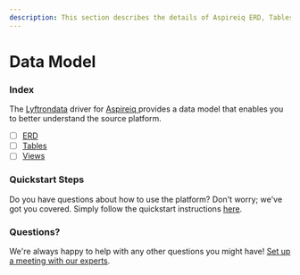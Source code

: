 ```yaml
---
description: This section describes the details of Aspireiq ERD, Tables, and Views.
---
```


# Data Model

### Index

The  [Lyftrondata](https://www.lyftrondata.com/) driver for [Aspireiq](https://www.lyftrondata.com/integration/aspireiq/)[ ](https://www.lyftrondata.com/integration/aspireiq/)provides a data model that enables you to better understand the source platform.

* [ ] [ERD](../../../marketing-analytics/aspireiq/data-model/erd.md)
* [ ] [Tables](../../../marketing-analytics/aspireiq/data-model/tables.md)
* [ ] [Views](../../../marketing-analytics/aspireiq/data-model/views.md)

### Quickstart Steps

Do you have questions about how to use the platform? Don't worry; we've got you covered. Simply follow the quickstart instructions [here](../../../../quickstart-steps.md).

### Questions? <a href="#questions" id="questions"></a>

We're always happy to help with any other questions you might have! [Set up a meeting with our experts](https://www.lyftrondata.com/book-a-meeting/).

